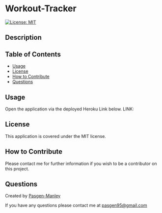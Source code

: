 # Workout-Tracker
[![License: MIT](https://img.shields.io/badge/License-MIT-yellow.svg)](https://opensource.org/licenses/MIT)

## Description


## Table of Contents
  * [Usage](#usage)
  * [License](#license)
  * [How to Contribute](#how-to-contribute)
  * [Questions](#questions)

## Usage
Open the application via the deployed Heroku Link below.
LINK: 

## License
This application is covered under the MIT license.

## How to Contribute
Please contact me for further information if you wish to be a contributor on this project.

## Questions
Created by [Pasgen-Manley](https://github.com/Pasgen-Manley)

If you have any questions please contact me at [pasgen95@gmail.com](pasgen95@gmail.com)

